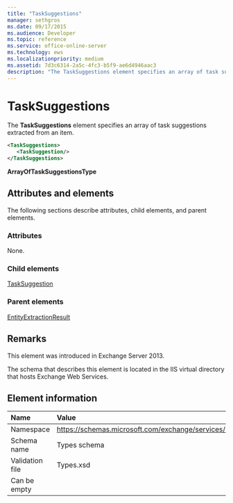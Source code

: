 ```yaml
---
title: "TaskSuggestions"
manager: sethgros
ms.date: 09/17/2015
ms.audience: Developer
ms.topic: reference
ms.service: office-online-server
ms.technology: ews
ms.localizationpriority: medium
ms.assetid: 7d3c6314-2a5c-4fc3-b5f9-ae6d4946aac3
description: "The TaskSuggestions element specifies an array of task suggestions extracted from an item."
---
```


# TaskSuggestions

The **TaskSuggestions** element specifies an array of task suggestions extracted from an item. 
  
```XML
<TaskSuggestions>
   <TaskSuggestion/>
</TaskSuggestions>
```

**ArrayOfTaskSuggestionsType**

## Attributes and elements

The following sections describe attributes, child elements, and parent elements.
  
### Attributes

None.
  
### Child elements

[TaskSuggestion](tasksuggestion.md)
  
### Parent elements

[EntityExtractionResult](entityextractionresult.md)
  
## Remarks

This element was introduced in Exchange Server 2013.
  
The schema that describes this element is located in the IIS virtual directory that hosts Exchange Web Services.
  
## Element information

|**Name**|**Value**|
|:-----|:-----|
|Namespace  <br/> |https://schemas.microsoft.com/exchange/services/2006/types  <br/> |
|Schema name  <br/> |Types schema  <br/> |
|Validation file  <br/> |Types.xsd  <br/> |
|Can be empty  <br/> ||
   